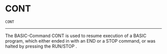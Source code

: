 # CONT

```
CONT
```

---

The BASIC-Command CONT is used to resume execution of a BASIC program, which either ended in with an END or a STOP command, or was halted by pressing the RUN/STOP .
